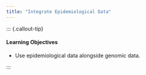 ```yaml
---
title: "Integrate Epidemiological Data"
---
```


::: {.callout-tip}
#### Learning Objectives

- Use epidemiological data alongside genomic data.

:::

